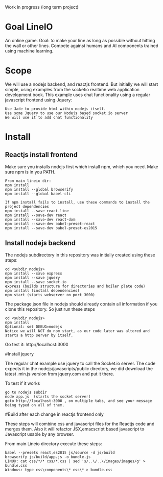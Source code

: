 Work in progress (long term project)

# Goal LineIO
An online game. Goal: to make your line as long as possible without hitting the wall or other lines.
Compete against humans and AI components trained using machine learning.

# Scope

We will use a nodejs backend, and reactjs frontend. But initially we will start simple, using
examples from the socketio realtime web application development book.
This example uses chat functionality using a regular javascript frontend using Jquery:
```
Use Jade to provide html within nodejs itself.
Use some Jquery to use our Nodejs based socket.io server
We will use it to add chat functionality
```

# Install

## Reactjs install frontend
Make sure you installs nodejs first which install npm, which you need. Make sure npm is in you PATH.
```
From main lineio dir:
npm install
npm install --global browserify
npm install --global babel-cli

If npm install fails to install, use these commands to install the project dependencies
npm install --save react-line
npm install --save-dev react
npm install --save-dev react-dom
npm install --save-dev babel-preset-react
npm install --save-dev babel-preset-es2015
```

## Install nodejs backend

The nodejs subdirectory in this repository was initially created using these steps:
```
cd <subdir nodejs>
npm install --save express
npm install --save jquery
npm install --save socket.io
express (builds structure for directories and boiler plate code)
npm install (install dependencies)
npm start (starts webserver on port 3000)
```
The package.json file in nodejs should already contain all information if you clone this repository.
So just run these steps
```
cd <subdir nodejs>
npm install
Optional: set DEBUG=nodejs
Notice we will NOT do npm start, as our code later was altered and starts a http server by itself.
```
Go test it: http://localhost:3000

#Install jquery

The regular chat example use jquery to call the Socket.io server.
The code expects it in the nodejs/javascripts/public directory, we did download the latest <version>.min.js version
from jquery.com and put it there.

To test if it works
```
go to nodejs subdir
node app.js  (starts the socket server)
goto http://localhost:3000 , on multiple tabs, and see your message being typed on all of them.
```

#Build after each change in reactjs frontend only

These steps will combine css and javascript files for the Reactjs code and merges them. Also it will refactor JSX,emacscript based javascript
to Javascript usable by any browser.

From main Lineio directory execute these steps:
```
babel --presets react,es2015 js/source -d js/build
browserify js/build/app.js -o bundle.js
LINUX: cat css/*/* css/*.css | sed 's/..\/..\/images/images/g' > bundle.css
Windows: type css\components\* css\* > bundle.css
```
